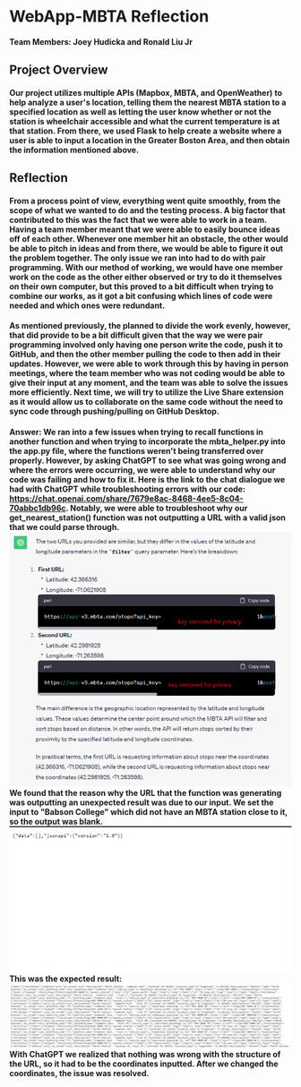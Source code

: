 # WebApp-MBTA Reflection

#### Team Members: Joey Hudicka and Ronald Liu Jr

## Project Overview
#### Our project utilizes multiple APIs (Mapbox, MBTA, and OpenWeather) to help analyze a user's location, telling them the nearest MBTA station to a specified location as well as letting the user know whether or not the station is wheelchair accessible and what the current temperature is at that station. From there, we used Flask to help create a website where a user is able to input a location in the Greater Boston Area, and then obtain the information mentioned above.

## Reflection

#### From a process point of view, everything went quite smoothly, from the scope of what we wanted to do and the testing process. A big factor that contributed to this was the fact that we were able to work in a team. Having a team member meant that we were able to  easily bounce ideas off of each other. Whenever one member hit an obstacle, the other would be able to pitch in ideas and from there, we would be able to figure it out the problem together. The only issue we ran into had to do with pair programming. With our method of working, we would have one member work on the code as the other either observed or try to do it themselves on their own computer, but this proved to a bit difficult when trying to combine our works, as it got a bit confusing which lines of code were needed and which ones were redundant.

#### As mentioned previously, the planned to divide the work evenly, however, that did provide to be a bit difficult given that the way we were pair programming involved only having one person write the code, push it to GitHub, and then the other member pulling the code to then add in their updates. However, we were able to work through this by having in person meetings, where the team member who was not coding would be able to give their input at any moment, and the team was able to solve the issues more efficiently. Next time, we will try to utilize the Live Share extension as it would allow us to collaborate on the same code without the need to sync code through pushing/pulling on GitHub Desktop.

#### Answer: We ran into a few issues when trying to recall functions in another function and when trying to incorporate the mbta_helper.py into the app.py file, where the functions weren't being transferred over properly. However, by asking ChatGPT to see what was going wrong and where the errors were occurring, we were able to understand why our code was failing and how to fix it. Here is the link to the chat dialogue we had with ChatGPT while troubleshooting errors with our code: https://chat.openai.com/share/7679e8ac-8468-4ee5-8c04-70abbc1db96c. Notably, we were able to troubleshoot why our get_nearest_station() function was not outputting a URL with a valid json that we could parse through. ![Screenshot of ChatGPT responding showing the difference between two URLs](/images/url.png) We found that the reason why the URL that the function was generating was outputting an unexpected result was due to our input. We set the input to "Babson College" which did not have an MBTA station close to it, so the output was blank. ![Screenshot of Blank response from URL](/images/blank.png) This was the expected result: ![Screenshot of expected response from URL](/images/expected.png) With ChatGPT we realized that nothing was wrong with the structure of the URL, so it had to be the coordinates inputted. After we changed the coordinates, the issue was resolved.




